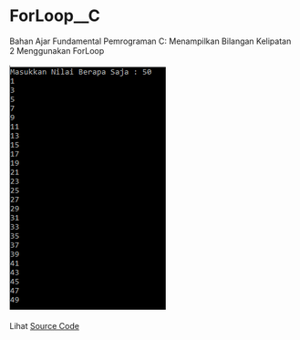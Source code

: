 # ForLoop__C
Bahan Ajar Fundamental Pemrograman C: Menampilkan Bilangan Kelipatan 2 Menggunakan ForLoop<br><br>
<img src="https://github.com/RizkyKhapidsyah/ForLoop__C/blob/master/results/Capture.PNG"><br><br>
Lihat <a href="https://github.com/RizkyKhapidsyah/ForLoop__C/blob/master/Source.c">Source Code</a>

